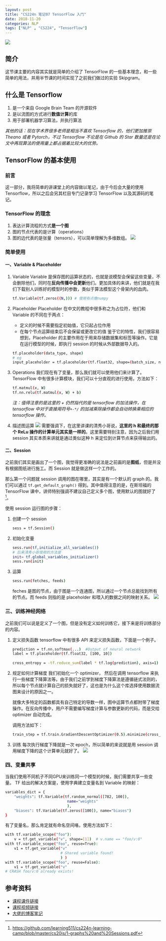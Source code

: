 ```yaml
---
layout: post
title: "CS224n 笔记07 TensorFlow 入门"
date: 2018-11-20
categories: NLP
tags: ["NLP" , "CS224", "TensorFlow"]
---
```

![](https://ws1.sinaimg.cn/large/006tNbRwly1fxegcf30q5j319d0pi74v.jpg)

## 简介
这节课主要的内容其实就是简单的介绍了 TensorFlow 的一些基本理念，和一些简单的用法，并用半节课的时间实现了之前我们做过的实验 Skipgram。

## 什么是 Tensorflow
1. 是一个来自 Google Brain Team 的开源软件
2. 是以流图的方式进行**数值计算**的库
3. 用于部署机器学习算法，并执行算法

*其他的话：现在学术界很多老师是相当不喜欢 Tensorflow 的，他们更加推崇 Theano 或者 Pytorch，不过 Tensorflow 不论是在 Github 的 Star 数量还是在论文中再现算法的使用量上都占据着比较大的优势。*

## TensorFlow 的基本使用

### 前言
这一部分，我将简单的讲课堂上的内容做以笔记，由于今后会大量的使用 Tensorflow，所以之后会另其栏目专门记录学习 TensorFlow 以及其源码的笔记。

### TensorFlow 的理念
1. 表达计算流程的方式**是一个图**
2. 图的节点代表的是计算（operations）
3. 图的边代表的是张量（tensors），可以简单理解为多维数组。
	![](https://ws2.sinaimg.cn/large/006tNbRwly1fxegclfgilj31960pnwg1.jpg)
### 简单使用

#### 一、Variable & Placeholder
1. Variable
	Variable 是保存图的运算状态的，也就是说模型会保留这些变量，不会删除他们，同时在**反向传播中会更新**他们。更加具体的来讲，他们就是在我们下载别人训练好的模型时的参数，类似于算法模型这个骨架内的血肉。
	```bash
	tf.Variable(tf.zeros((N,))) # 使用有点像numpy
	```
	
2. Placeholder
	Placeholder 在中文的教程中很多称之为占位符，他们和 Variable 的不同在于两点：
	- 定义的时候不需要指定初始值，它只起占位作用
	- 在每个节点运算结束后不会保留或更改它的值
	鉴于它的特性，我们很容易想到，Placeholder 的主要作用在于用来存储数据集和标签等操作。它是在运行模型的时候，即执行 session 的时候从外部数据导入的。
	```bash
	tf.placeholder(data_type, shape)
	# eg
	input_placeholder = tf.placeholder(tf.float32, shape=(batch_size, n_features))
	```
	
3. Operations
	我们现在有了变量，那么我们就可以使用他们来计算了。TensorFlow 中有很多计算模块，我们可以十分直观的进行使用，方法如下：
	```bash
	tf.matmul(x, W)
	tf.nn.relu(tf.matmul(x, W) + b)
	```
	*注：值得注意的是这里的 + 仍然指代的是 tensorflow 的加法操作，在 tensorflow 中对于直接用符号`+-*/` 的加减乘除操作都会自动转换乘相应的 tensorflow 操作。*
	
4. 描述图运算
	![](https://ws2.sinaimg.cn/large/006tNbRwly1fxegcjjjjkj319a0phta8.jpg)
	需要强调下，在这里讲课的清秀小哥说，**这里的 h 和最终的那个 ReLu 操作的计算单元其实是一样的**。这里需要特别注意，因为之后我们用 session 其实本质来讲就是通过类似这种 h 来定位到计算节点来获得输出的。
	
#### 二、Session
之前我们其实是画出了一个图，我觉得更准确的说法是之前画的是**图纸**，但是并没有根据图纸进行施工。而 Session 就是做这样一个工作的。

那么第一个问题就 session 调用的图在哪里，其实是有一个默认的 graph 的。我们可以通过 `tf.get_default_graph()` 得到。其中值得注意的是，在斯坦福的 TensorFlow 课中，讲师特别强调不建议自己定义多个图，使用默认的图就好了[^1]。

使用 session 运行图的步骤：
1. 创建一个 session
	```bash
	sess = tf.Session()
	```
2. 初始化变量
	```bash
	sess.run(tf,initialize_all_variables())
	# 后来清秀小哥使用的方法是
	init= tf.global_variables_initializer()
	sess.run(init)
	```
3. 运算
	```bash
	sess.run(fetches, feeds)
	```
	feches 是图的节点，由于图是一个连通图，所以通过一个节点总能找到所有的节点。而 feeds 则指的是 placeholder 和喂入的数据之间的映射关系。
	![](https://ws1.sinaimg.cn/large/006tNbRwly1fxegci0q37j319a0pgjst.jpg) 
	
### 三、训练神经网络
之前我们可以说是定义了一个图，但是没有定义如何训练它，接下来是将训练部分的内容。
1. 定义损失函数
	tensorflow 中有很多 API 来定义损失函数，下面是一个例子。
	```bash
	prediction = tf.nn.softmax(...)  #Output of neural network
	label = tf.placeholder(tf.float32, [100, 10])
							
	cross_entropy = -tf.reduce_sum(label * tf.log(prediction), axis=1)
	```
2. 规定如何计算梯度
	我们初始化一个 optimizer， 然后在调用 tensorflow 来执行一些梯度下降算法等。由于我们之前学到梯度下降算法是遵循链式法则的，所以每个节点就计算自己的损失就好了，这也是为什么这个库选择使用数据流图来设计的原因之一。

	就像大多特定的函数都具有自己特定的导数一样，图中运算节点都附带了梯度操作。在反向传播中，用户不需要编写梯度计算与参数更新的代码，而是交给 optimizer 自动完成。

	调用方法如下：
	```bash
	train_step = tf.train.GradientDescentOptimizer(0.5).minimize(cross_entropy)
	```
3. 训练
	每次执行梯度下降就是一次 epoch，所以简单的来说就是用 session 调用梯度下降的这个计算单元就好了。
	![](https://ws4.sinaimg.cn/large/006tNbRwly1fxegcgfsybj31990pi3z9.jpg)
	
### 四、变量共享
当我们使用不同机子不同GPU来训练同一个模型的时候，我们需要共享一些变量。 TF 给出的解决方案是，使用字典建立变量名到 Variable 的映射：
```bash
variables_dict = {
	"weights": tf.Variable(tf.random_normal([782, 100]),
						 	name="weights"
							),
	"biases": tf.Variable(tf.zeros([100]), name="biases")
}
```
有了变量名，那么肯定就有命名空间咯，使用方法如下：
```bash
with tf.variable_scope("foo"):
    v = tf.get_variable("v", shape=[1])  # v.name == "foo/v:0"
with tf.variable_scope("foo", reuse=True):
    v1 = tf.get_variable("v"
                         # Shared variable found!
                         ) )
with tf.variable_scope("foo", reuse=False):
    v1 = tf.get_variable("v"
# CRASH foo/v:0 already exists!
```
## 参考资料
- [课程课件链接](https://github.com/learning511/cs224n-learning-camp/blob/master/lecture-notes/cs224n-2017-lecture7-tensorflow.pdf)
- [课程视频链接](https://www.bilibili.com/video/av30326868/?p=7)
- [大佬的博客笔记](http://www.hankcs.com/nlp/cs224n-tensorflow.html)

[^1]: https://github.com/learning511/cs224n-learning-camp/blob/master/cs20is/1-graphs%20and%20Sessions.pdf